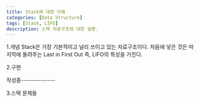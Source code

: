 ```yaml
---
title: Stack에 대한 이해
categories: [Data Structure]
tags: [Stack, LIFO]
description: 스택 자료구조에 대한 설명.
---
```


1.개념
Stack은 가장 기본적이고 널리 쓰이고 있는 자료구조이다.
처음에 넣은 것은 마지막에 돌려주는 Last in First Out 즉, LIFO의 특성을 가진다.

2.구현

작성중--------------

3.스택 문제들
